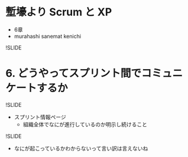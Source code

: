 # 塹壕より Scrum と XP
- 6章
- murahashi sanemat kenichi

!SLIDE
# 6. どうやってスプリント間でコミュニケートするか

!SLIDE
- スプリント情報ページ
    - 組織全体でなにが進行しているのか明示し続けること

!SLIDE
- なにが起こっているかわからないって言い訳は言えないね
